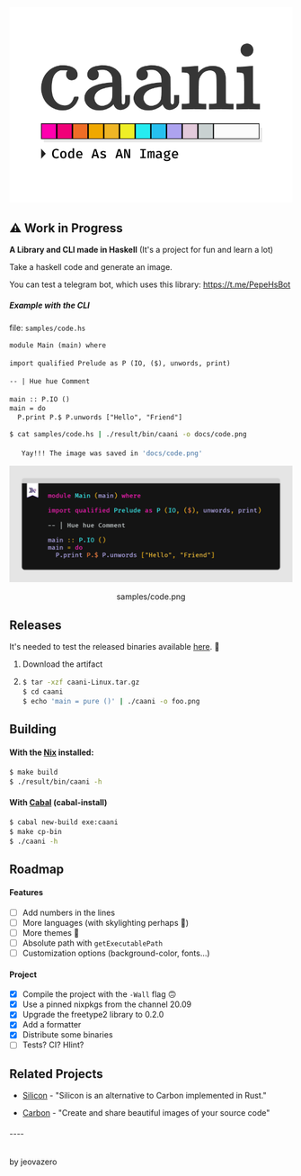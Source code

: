 <div align="center">
  <img src="docs/caani-v1.1.png" width="512"/>

</div>

## :warning: Work in Progress

**A Library and CLI made in Haskell** (It's a project for fun and learn a lot)

Take a haskell code and generate an image.

You can test a telegram bot, which uses this library: https://t.me/PepeHsBot

##### Example with the CLI

file: `samples/code.hs`

```
module Main (main) where

import qualified Prelude as P (IO, ($), unwords, print)

-- | Hue hue Comment

main :: P.IO ()
main = do
  P.print P.$ P.unwords ["Hello", "Friend"]
```

```sh
$ cat samples/code.hs | ./result/bin/caani -o docs/code.png

   Yay!!! The image was saved in 'docs/code.png'

```

<div align="center">
  <img src="docs/code.png">

  samples/code.png
</div>

## Releases

It's needed to test the released binaries available [here](https://github.com/jeovazero/caani/releases). :see_no_evil:

1. Download the artifact
2.
      ```sh
      $ tar -xzf caani-Linux.tar.gz
      $ cd caani
      $ echo 'main = pure ()' | ./caani -o foo.png
      ```

## Building

#### With the [Nix](https://nixos.org/) installed:

```sh
$ make build
$ ./result/bin/caani -h
```

#### With [Cabal](https://www.haskell.org/cabal/) (cabal-install)

```sh
$ cabal new-build exe:caani
$ make cp-bin
$ ./caani -h
```

## Roadmap

#### Features

- [ ] Add numbers in the lines
- [ ] More languages (with skylighting perhaps 🤔)
- [ ] More themes 🎨
- [ ] Absolute path with `getExecutablePath`
- [ ] Customization options (background-color, fonts...)

#### Project

- [x] Compile the project with the `-Wall` flag 🙃
- [x] Use a pinned nixpkgs from the channel 20.09
- [x] Upgrade the freetype2 library to 0.2.0
- [x] Add a formatter
- [x] Distribute some binaries
- [ ] Tests? CI? Hlint?

## Related Projects

- [Silicon](https://github.com/Aloxaf/silicon) - "Silicon is an alternative to Carbon implemented in Rust."

- [Carbon](https://github.com/carbon-app/carbon) - "Create and share beautiful images of your source code"

###### ----

by jeovazero
